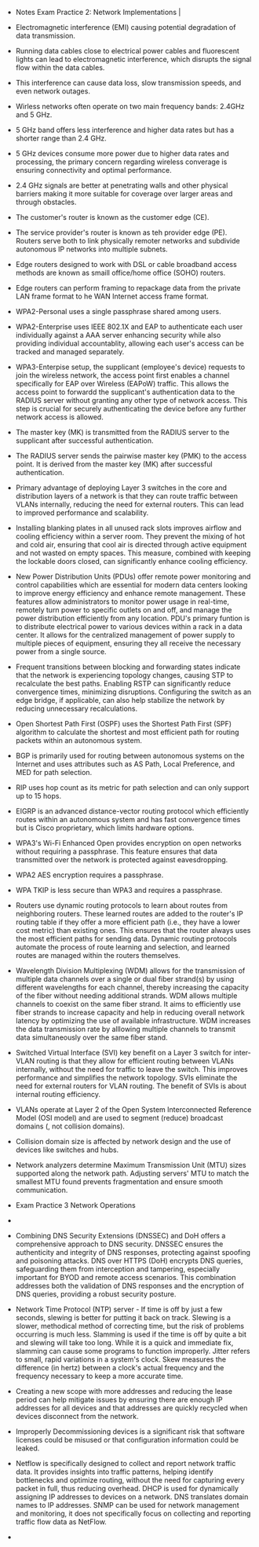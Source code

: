 - Notes Exam Practice 2: Network Implementations |
- Electromagnetic interference (EMI) causing potential degradation of data transmission.
- Running data cables close to electrical power cables and fluorescent lights can lead to electromagnetic interference, which disrupts the signal flow within the data cables.
- This interference can cause data loss, slow transmission speeds, and even network outages.
- Wirless networks often operate on two main frequency bands: 2.4GHz and 5 GHz.
- 5 GHz band offers less interference and higher data rates but has a shorter range than 2.4 GHz.
- 5 GHz devices consume more power due to higher data rates and processing, the primary concern regarding wireless converage is ensuring connectivity and optimal performance.
- 2.4 GHz signals are better at penetrating walls and other physical barriers making it more suitable for coverage over larger areas and through obstacles.
- The customer's router is known as the customer edge (CE).
- The service provider's router is known as teh provider edge (PE). Routers serve both to link physically remoter networks and subdivide autonomous IP networks into multiple subnets.
- Edge routers designed to work with DSL or cable broadband access methods are known as smaill office/home office (SOHO) routers.
- Edge routers can perform framing to repackage data from the private LAN frame format to he WAN Internet access frame format.
- WPA2-Personal uses a single passphrase shared among users.
- WPA2-Enterprise uses IEEE 802.1X and EAP to authenticate each user individually against a AAA server enhancing security while also providing individual accountablity, allowing each user's access can be tracked and managed separately.
- WPA3-Enterpise setup, the supplicant (employee's device) requests to join the wireless network, the access point first enables a channel specifically for EAP over Wireless (EAPoW) traffic. This allows the access point to forwardd the supplicant's authentication data to the RADIUS server without granting any other type of network access. This step is crucial for securely authenticating the device before any further network access is allowed.
- The master key (MK) is transmitted from the RADIUS server to the supplicant after successful authentication.
- The RADIUS server sends the pairwise master key (PMK) to the access point. It is derived from the master key (MK) after successful authentication.
- Primary advantage of deploying Layer 3 switches in the core and distribution layers of a network is that they can route traffic between VLANs internally, reducing the need for external routers. This can lead to improved performance and scalability.
- Installing blanking plates in all unused rack slots improves airflow and cooling efficiency within a server room. They prevent the mixing of hot and cold air, ensuring that cool air is directed through active equipment and not wasted on empty spaces. This measure, combined with keeping the lockable doors closed, can significantly enhance cooling efficiency.
- New Power Distribution Units (PDUs) offer remote power monitoring and control capabilities which are essential for modern data centers looking to improve energy efficiency and enhance remote management. These features allow administrators to monitor power usage in real-time, remotely turn power to specific outlets on and off, and manage the power distribution efficiently from any location. PDU's primary funtion is to distribute electrical power to various devices within a rack in a data center. It allows for the centralized management of power supply to multiple pieces of equipment, ensuring they all receive the necessary power from a single source.
- Frequent transitions between blocking and forwarding states indicate that the network is experiencing topology changes, causing STP to recalculate the best paths. Enabling RSTP can significantly reduce convergence times, minimizing disruptions. Configuring the switch as an edge bridge, if applicable, can also help stabilize the network by reducing unnecessary recalculations.
- Open Shortest Path First (OSPF)  uses the Shortest Path First (SPF) algorithm to calculate the shortest and most efficient path for routing packets within an autonomous system.
- BGP is primarily used for routing between autonomous systems on the Internet and uses attributes such as AS Path, Local Preference, and MED for path selection.
- RIP uses hop count as its metric for path selection and can only support up to 15 hops.
- EIGRP is an advanced distance-vector routing protocol which efficiently routes within an autonomous system and has fast convergence times but is Cisco proprietary, which limits hardware options.
-  WPA3's Wi-Fi Enhanced Open provides encryption on open networks without requiring a passphrase. This feature ensures that data transmitted over the network is protected against eavesdropping.
-  WPA2 AES encryption requires a passphrase.
-  WPA TKIP is less secure than WPA3 and requires a passphrase.
-  Routers use dynamic routing protocols to learn about routes from neighboring routers. These learned routes are added to the router's IP routing table if they offer a more efficient path (i.e., they have a lower cost metric) than existing ones. This ensures that the router always uses the most efficient paths for sending data. Dynamic routing protocols automate the process of route learning and selection, and learned routes are managed within the routers themselves.
-  Wavelength Division Multiplexing (WDM) allows for the transmission of multiple data channels over a single or dual fiber strand(s) by using different wavelengths for each channel, thereby increasing the capacity of the fiber without needing additional strands. WDM allows multiple channels to coexist on the same fiber strand. It aims to efficiently use fiber strands to increase capacity and help in reducing overall network latency by optimizing the use of available infrastructure. WDM increases the data transmission rate by alllowing multiple channels to transmit data simultaneously over the same fiber stand.
-  Switched Virtual Interface (SVI) key benefit on a Layer 3 switch for inter-VLAN routing is that they allow for efficient routing between VLANs internally, without the need for traffic to leave the switch. This improves performance and simplifies the network topology. SVIs eliminate the need for external routers for VLAN routing. The benefit of SVIs is about internal routing efficiency.
-  VLANs operate at Layer 2 of the Open System Interconnected Reference Model (OSI model) and are used to segment (reduce) broadcast domains (, not collision domains).
-  Collision domain size is affected by network design and the use of devices like switches and hubs.
-  Network analyzers determine Maximum Transmission Unit (MTU) sizes supported along the network path. Adjusting servers' MTU to match the smallest MTU found prevents fragmentation and ensure smooth communication.

-  Exam Practice 3 Network Operations
-  
-  Combining DNS Security Extensions (DNSSEC) and DoH offers a comprehensive approach to DNS security. DNSSEC ensures the authenticity and integrity of DNS responses, protecting against spoofing and poisoning attacks. DNS over HTTPS (DoH) encrypts DNS queries, safeguarding them from interception and tampering, especially important for BYOD and remote access scenarios. This combination addresses both the validation of DNS responses and the encryption of DNS queries, providing a robust security posture.
- Network Time Protocol (NTP) server - If time is off by just a few seconds, slewing is better for putting it back on track. Slewing is a slower, methodical method of correcting time, but the risk of problems occurring is much less. Slamming is used if the time is off by quite a bit and slewing will take too long. While it is a quick and immediate fix, slamming can cause some programs to function improperly. Jitter refers to small, rapid variations in a system's clock. Skew measures the difference (in hertz) between a clock's actual frequency and the frequency necessary to keep a more accurate time.
-  Creating a new scope with more addresses and reducing the lease period can help mitigate issues by ensuring there are enough IP addresses for all devices and that addresses are quickly recycled when devices disconnect from the network.
-  Improperly Decommissioning devices is a significant risk that software licenses could be misused or that configuration information could be leaked.
-  Netflow is specifically designed to collect and report network traffic data. It provides insights into traffic patterns, helping identify bottlenecks and optimize routing, without the need for capturing every packet in full, thus reducing overhead. DHCP is used for dynamically assigning IP addresses to devices on a network. DNS translates domain names to IP addresses. SNMP can be used for network management and monitoring, it does not specifically focus on collecting and reporting traffic flow data as NetFlow.
-  

